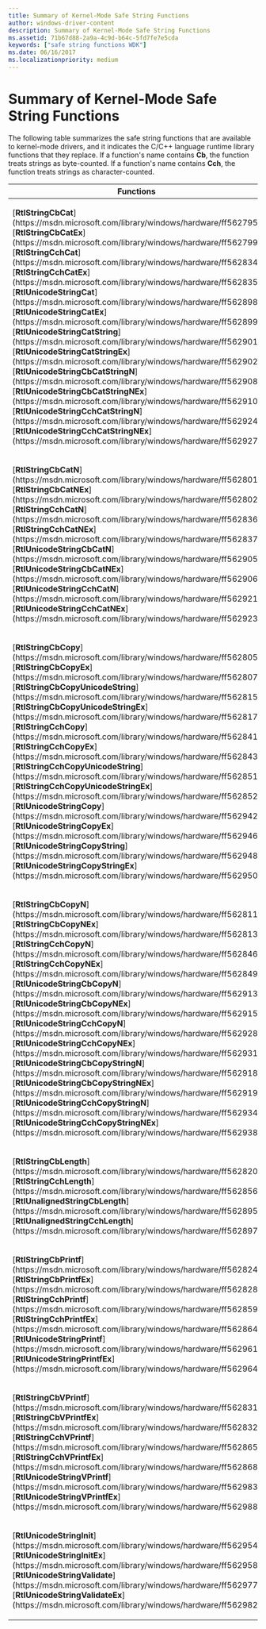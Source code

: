```yaml
---
title: Summary of Kernel-Mode Safe String Functions
author: windows-driver-content
description: Summary of Kernel-Mode Safe String Functions
ms.assetid: 71b67d88-2a9a-4c9d-b64c-5fd7fe7e5cda
keywords: ["safe string functions WDK"]
ms.date: 06/16/2017
ms.localizationpriority: medium
---
```


# Summary of Kernel-Mode Safe String Functions





The following table summarizes the safe string functions that are available to kernel-mode drivers, and it indicates the C/C++ language runtime library functions that they replace. If a function's name contains **Cb**, the function treats strings as byte-counted. If a function's name contains **Cch**, the function treats strings as character-counted.

<table>
<colgroup>
<col width="33%" />
<col width="33%" />
<col width="33%" />
</colgroup>
<thead>
<tr class="header">
<th>Functions</th>
<th>Purpose</th>
<th>Replaces</th>
</tr>
</thead>
<tbody>
<tr class="odd">
<td><p></p>
<dl>
<dt><a href="" id="rtlstringcbcat"></a>[<strong>RtlStringCbCat</strong>](https://msdn.microsoft.com/library/windows/hardware/ff562795)</dt>
<dd>
</dd>
<dt><a href="" id="rtlstringcbcatex"></a>[<strong>RtlStringCbCatEx</strong>](https://msdn.microsoft.com/library/windows/hardware/ff562799)</dt>
<dd>
</dd>
<dt><a href="" id="rtlstringcchcat"></a>[<strong>RtlStringCchCat</strong>](https://msdn.microsoft.com/library/windows/hardware/ff562834)</dt>
<dd>
</dd>
<dt><a href="" id="rtlstringcchcatex"></a>[<strong>RtlStringCchCatEx</strong>](https://msdn.microsoft.com/library/windows/hardware/ff562835)</dt>
<dd>
</dd>
<dt><a href="" id="rtlunicodestringcat"></a>[<strong>RtlUnicodeStringCat</strong>](https://msdn.microsoft.com/library/windows/hardware/ff562898)</dt>
<dd>
</dd>
<dt><a href="" id="rtlunicodestringcatex"></a>[<strong>RtlUnicodeStringCatEx</strong>](https://msdn.microsoft.com/library/windows/hardware/ff562899)</dt>
<dd>
</dd>
<dt><a href="" id="rtlunicodestringcatstring"></a>[<strong>RtlUnicodeStringCatString</strong>](https://msdn.microsoft.com/library/windows/hardware/ff562901)</dt>
<dd>
</dd>
<dt><a href="" id="rtlunicodestringcatstringex"></a>[<strong>RtlUnicodeStringCatStringEx</strong>](https://msdn.microsoft.com/library/windows/hardware/ff562902)</dt>
<dd>
</dd>
<dt><a href="" id="rtlunicodestringcbcatstringn"></a>[<strong>RtlUnicodeStringCbCatStringN</strong>](https://msdn.microsoft.com/library/windows/hardware/ff562908)</dt>
<dd>
</dd>
<dt><a href="" id="rtlunicodestringcbcatstringnex"></a>[<strong>RtlUnicodeStringCbCatStringNEx</strong>](https://msdn.microsoft.com/library/windows/hardware/ff562910)</dt>
<dd>
</dd>
<dt><a href="" id="rtlunicodestringcchcatstringn"></a>[<strong>RtlUnicodeStringCchCatStringN</strong>](https://msdn.microsoft.com/library/windows/hardware/ff562924)</dt>
<dd>
</dd>
<dt><a href="" id="rtlunicodestringcchcatstringnex"></a>[<strong>RtlUnicodeStringCchCatStringNEx</strong>](https://msdn.microsoft.com/library/windows/hardware/ff562927)</dt>
<dd>
</dd>
</dl></td>
<td><p>Concatenate two strings.</p></td>
<td><p></p>
<dl>
<dt><strong>strcat</strong></dt>
<dd>
</dd>
<dt><strong>wcscat</strong></dt>
<dd>
</dd>
</dl></td>
</tr>
<tr class="even">
<td><p></p>
<dl>
<dt><a href="" id="rtlstringcbcatn"></a>[<strong>RtlStringCbCatN</strong>](https://msdn.microsoft.com/library/windows/hardware/ff562801)</dt>
<dd>
</dd>
<dt><a href="" id="rtlstringcbcatnex"></a>[<strong>RtlStringCbCatNEx</strong>](https://msdn.microsoft.com/library/windows/hardware/ff562802)</dt>
<dd>
</dd>
<dt><a href="" id="rtlstringcchcatn"></a>[<strong>RtlStringCchCatN</strong>](https://msdn.microsoft.com/library/windows/hardware/ff562836)</dt>
<dd>
</dd>
<dt><a href="" id="rtlstringcchcatnex"></a>[<strong>RtlStringCchCatNEx</strong>](https://msdn.microsoft.com/library/windows/hardware/ff562837)</dt>
<dd>
</dd>
<dt><a href="" id="rtlunicodestringcbcatn"></a>[<strong>RtlUnicodeStringCbCatN</strong>](https://msdn.microsoft.com/library/windows/hardware/ff562905)</dt>
<dd>
</dd>
<dt><a href="" id="rtlunicodestringcbcatnex"></a>[<strong>RtlUnicodeStringCbCatNEx</strong>](https://msdn.microsoft.com/library/windows/hardware/ff562906)</dt>
<dd>
</dd>
<dt><a href="" id="rtlunicodestringcchcatn"></a>[<strong>RtlUnicodeStringCchCatN</strong>](https://msdn.microsoft.com/library/windows/hardware/ff562921)</dt>
<dd>
</dd>
<dt><a href="" id="rtlunicodestringcchcatnex"></a>[<strong>RtlUnicodeStringCchCatNEx</strong>](https://msdn.microsoft.com/library/windows/hardware/ff562923)</dt>
<dd>
</dd>
</dl></td>
<td><p>Concatenate two byte-counted strings, while limiting the size of the appended string.</p></td>
<td><p></p>
<dl>
<dt><strong>strncat</strong></dt>
<dd>
</dd>
<dt><strong>wcsncat</strong></dt>
<dd>
</dd>
</dl></td>
</tr>
<tr class="odd">
<td><p></p>
<dl>
<dt><a href="" id="rtlstringcbcopy"></a>[<strong>RtlStringCbCopy</strong>](https://msdn.microsoft.com/library/windows/hardware/ff562805)</dt>
<dd>
</dd>
<dt><a href="" id="rtlstringcbcopyex"></a>[<strong>RtlStringCbCopyEx</strong>](https://msdn.microsoft.com/library/windows/hardware/ff562807)</dt>
<dd>
</dd>
<dt><a href="" id="rtlstringcbcopyunicodestring"></a>[<strong>RtlStringCbCopyUnicodeString</strong>](https://msdn.microsoft.com/library/windows/hardware/ff562815)</dt>
<dd>
</dd>
<dt><a href="" id="rtlstringcbcopyunicodestringex"></a>[<strong>RtlStringCbCopyUnicodeStringEx</strong>](https://msdn.microsoft.com/library/windows/hardware/ff562817)</dt>
<dd>
</dd>
<dt><a href="" id="rtlstringcchcopy"></a>[<strong>RtlStringCchCopy</strong>](https://msdn.microsoft.com/library/windows/hardware/ff562841)</dt>
<dd>
</dd>
<dt><a href="" id="rtlstringcchcopyex"></a>[<strong>RtlStringCchCopyEx</strong>](https://msdn.microsoft.com/library/windows/hardware/ff562843)</dt>
<dd>
</dd>
<dt><a href="" id="rtlstringcchcopyunicodestring"></a>[<strong>RtlStringCchCopyUnicodeString</strong>](https://msdn.microsoft.com/library/windows/hardware/ff562851)</dt>
<dd>
</dd>
<dt><a href="" id="rtlstringcchcopyunicodestringex"></a>[<strong>RtlStringCchCopyUnicodeStringEx</strong>](https://msdn.microsoft.com/library/windows/hardware/ff562852)</dt>
<dd>
</dd>
<dt><a href="" id="rtlunicodestringcopy"></a>[<strong>RtlUnicodeStringCopy</strong>](https://msdn.microsoft.com/library/windows/hardware/ff562942)</dt>
<dd>
</dd>
<dt><a href="" id="rtlunicodestringcopyex"></a>[<strong>RtlUnicodeStringCopyEx</strong>](https://msdn.microsoft.com/library/windows/hardware/ff562946)</dt>
<dd>
</dd>
<dt><a href="" id="rtlunicodestringcopystring"></a>[<strong>RtlUnicodeStringCopyString</strong>](https://msdn.microsoft.com/library/windows/hardware/ff562948)</dt>
<dd>
</dd>
<dt><a href="" id="rtlunicodestringcopystringex"></a>[<strong>RtlUnicodeStringCopyStringEx</strong>](https://msdn.microsoft.com/library/windows/hardware/ff562950)</dt>
<dd>
</dd>
</dl></td>
<td><p>Copy a string into a buffer.</p></td>
<td><p></p>
<dl>
<dt><strong>strcpy</strong></dt>
<dd>
</dd>
<dt><strong>wcscpy</strong></dt>
<dd>
</dd>
</dl></td>
</tr>
<tr class="even">
<td><p></p>
<dl>
<dt><a href="" id="rtlstringcbcopyn"></a>[<strong>RtlStringCbCopyN</strong>](https://msdn.microsoft.com/library/windows/hardware/ff562811)</dt>
<dd>
</dd>
<dt><a href="" id="rtlstringcbcopynex"></a>[<strong>RtlStringCbCopyNEx</strong>](https://msdn.microsoft.com/library/windows/hardware/ff562813)</dt>
<dd>
</dd>
<dt><a href="" id="rtlstringcchcopyn"></a>[<strong>RtlStringCchCopyN</strong>](https://msdn.microsoft.com/library/windows/hardware/ff562846)</dt>
<dd>
</dd>
<dt><a href="" id="rtlstringcchcopynex"></a>[<strong>RtlStringCchCopyNEx</strong>](https://msdn.microsoft.com/library/windows/hardware/ff562849)</dt>
<dd>
</dd>
<dt><a href="" id="rtlunicodestringcbcopyn"></a>[<strong>RtlUnicodeStringCbCopyN</strong>](https://msdn.microsoft.com/library/windows/hardware/ff562913)</dt>
<dd>
</dd>
<dt><a href="" id="rtlunicodestringcbcopynex"></a>[<strong>RtlUnicodeStringCbCopyNEx</strong>](https://msdn.microsoft.com/library/windows/hardware/ff562915)</dt>
<dd>
</dd>
<dt><a href="" id="rtlunicodestringcchcopyn"></a>[<strong>RtlUnicodeStringCchCopyN</strong>](https://msdn.microsoft.com/library/windows/hardware/ff562928)</dt>
<dd>
</dd>
<dt><a href="" id="rtlunicodestringcchcopynex"></a>[<strong>RtlUnicodeStringCchCopyNEx</strong>](https://msdn.microsoft.com/library/windows/hardware/ff562931)</dt>
<dd>
</dd>
<dt><a href="" id="rtlunicodestringcbcopystringn"></a>[<strong>RtlUnicodeStringCbCopyStringN</strong>](https://msdn.microsoft.com/library/windows/hardware/ff562918)</dt>
<dd>
</dd>
<dt><a href="" id="rtlunicodestringcbcopystringnex"></a>[<strong>RtlUnicodeStringCbCopyStringNEx</strong>](https://msdn.microsoft.com/library/windows/hardware/ff562919)</dt>
<dd>
</dd>
<dt><a href="" id="rtlunicodestringcchcopystringn"></a>[<strong>RtlUnicodeStringCchCopyStringN</strong>](https://msdn.microsoft.com/library/windows/hardware/ff562934)</dt>
<dd>
</dd>
<dt><a href="" id="rtlunicodestringcchcopystringnex"></a>[<strong>RtlUnicodeStringCchCopyStringNEx</strong>](https://msdn.microsoft.com/library/windows/hardware/ff562938)</dt>
<dd>
</dd>
</dl></td>
<td><p>Copy a string into a buffer, while limiting the size of the copied string.</p></td>
<td><p></p>
<dl>
<dt><strong>strncpy</strong></dt>
<dd>
</dd>
<dt><strong>wcsncpy</strong></dt>
<dd>
</dd>
</dl></td>
</tr>
<tr class="odd">
<td><p></p>
<dl>
<dt><a href="" id="rtlstringcblength"></a>[<strong>RtlStringCbLength</strong>](https://msdn.microsoft.com/library/windows/hardware/ff562820)</dt>
<dd>
</dd>
<dt><a href="" id="rtlstringcchlength"></a>[<strong>RtlStringCchLength</strong>](https://msdn.microsoft.com/library/windows/hardware/ff562856)</dt>
<dd>
</dd>
<dt><a href="" id="rtlunalignedstringcblength"></a>[<strong>RtlUnalignedStringCbLength</strong>](https://msdn.microsoft.com/library/windows/hardware/ff562895)</dt>
<dd>
</dd>
<dt><a href="" id="rtlunalignedstringcchlength"></a>[<strong>RtlUnalignedStringCchLength</strong>](https://msdn.microsoft.com/library/windows/hardware/ff562897)</dt>
<dd>
</dd>
</dl></td>
<td><p>Determine the length of a supplied string.</p></td>
<td><p></p>
<dl>
<dt><strong>strlen</strong></dt>
<dd>
</dd>
<dt><strong>wcslen</strong></dt>
<dd>
</dd>
</dl></td>
</tr>
<tr class="even">
<td><p></p>
<dl>
<dt><a href="" id="rtlstringcbprintf"></a>[<strong>RtlStringCbPrintf</strong>](https://msdn.microsoft.com/library/windows/hardware/ff562824)</dt>
<dd>
</dd>
<dt><a href="" id="rtlstringcbprintfex"></a>[<strong>RtlStringCbPrintfEx</strong>](https://msdn.microsoft.com/library/windows/hardware/ff562828)</dt>
<dd>
</dd>
<dt><a href="" id="rtlstringcchprintf"></a>[<strong>RtlStringCchPrintf</strong>](https://msdn.microsoft.com/library/windows/hardware/ff562859)</dt>
<dd>
</dd>
<dt><a href="" id="rtlstringcchprintfex"></a>[<strong>RtlStringCchPrintfEx</strong>](https://msdn.microsoft.com/library/windows/hardware/ff562864)</dt>
<dd>
</dd>
<dt><a href="" id="rtlunicodestringprintf"></a>[<strong>RtlUnicodeStringPrintf</strong>](https://msdn.microsoft.com/library/windows/hardware/ff562961)</dt>
<dd>
</dd>
<dt><a href="" id="rtlunicodestringprintfex"></a>[<strong>RtlUnicodeStringPrintfEx</strong>](https://msdn.microsoft.com/library/windows/hardware/ff562964)</dt>
<dd>
</dd>
</dl></td>
<td><p>Create a formatted text string that is based on a format string and a set of additional function arguments.</p></td>
<td><p></p>
<dl>
<dt><strong>sprintf</strong></dt>
<dd>
</dd>
<dt><strong>swprintf</strong></dt>
<dd>
</dd>
<dt><strong>_snprintf</strong></dt>
<dd>
</dd>
<dt><strong>_snwprintf</strong></dt>
<dd>
</dd>
</dl></td>
</tr>
<tr class="odd">
<td><p></p>
<dl>
<dt><a href="" id="rtlstringcbvprintf"></a>[<strong>RtlStringCbVPrintf</strong>](https://msdn.microsoft.com/library/windows/hardware/ff562831)</dt>
<dd>
</dd>
<dt><a href="" id="rtlstringcbvprintfex"></a>[<strong>RtlStringCbVPrintfEx</strong>](https://msdn.microsoft.com/library/windows/hardware/ff562832)</dt>
<dd>
</dd>
<dt><a href="" id="rtlstringcchvprintf"></a>[<strong>RtlStringCchVPrintf</strong>](https://msdn.microsoft.com/library/windows/hardware/ff562865)</dt>
<dd>
</dd>
<dt><a href="" id="rtlstringcchvprintfex"></a>[<strong>RtlStringCchVPrintfEx</strong>](https://msdn.microsoft.com/library/windows/hardware/ff562868)</dt>
<dd>
</dd>
<dt><a href="" id="rtlunicodestringvprintf"></a>[<strong>RtlUnicodeStringVPrintf</strong>](https://msdn.microsoft.com/library/windows/hardware/ff562983)</dt>
<dd>
</dd>
<dt><a href="" id="rtlunicodestringvprintfex"></a>[<strong>RtlUnicodeStringVPrintfEx</strong>](https://msdn.microsoft.com/library/windows/hardware/ff562988)</dt>
<dd>
</dd>
</dl></td>
<td><p>Create a formatted text string that is based on a format string and one additional function argument.</p></td>
<td><p></p>
<dl>
<dt><strong>vsprintf</strong></dt>
<dd>
</dd>
<dt><strong>vswprintf</strong></dt>
<dd>
</dd>
<dt><strong>_vsnprintf</strong></dt>
<dd>
</dd>
<dt><strong>_vsnwprintf</strong></dt>
<dd>
</dd>
</dl></td>
</tr>
<tr class="even">
<td><p></p>
<dl>
<dt><a href="" id="rtlunicodestringinit"></a>[<strong>RtlUnicodeStringInit</strong>](https://msdn.microsoft.com/library/windows/hardware/ff562954)</dt>
<dd>
</dd>
<dt><a href="" id="rtlunicodestringinitex"></a>[<strong>RtlUnicodeStringInitEx</strong>](https://msdn.microsoft.com/library/windows/hardware/ff562958)</dt>
<dd>
</dd>
<dt><a href="" id="rtlunicodestringvalidate"></a>[<strong>RtlUnicodeStringValidate</strong>](https://msdn.microsoft.com/library/windows/hardware/ff562977)</dt>
<dd>
</dd>
<dt><a href="" id="rtlunicodestringvalidateex"></a>[<strong>RtlUnicodeStringValidateEx</strong>](https://msdn.microsoft.com/library/windows/hardware/ff562982)</dt>
<dd>
</dd>
</dl></td>
<td><p>Initialize or validate a [<strong>UNICODE_STRING</strong>](https://msdn.microsoft.com/library/windows/hardware/ff564879) structure.</p></td>
<td><p>None</p></td>
</tr>
</tbody>
</table>

 

 

 




